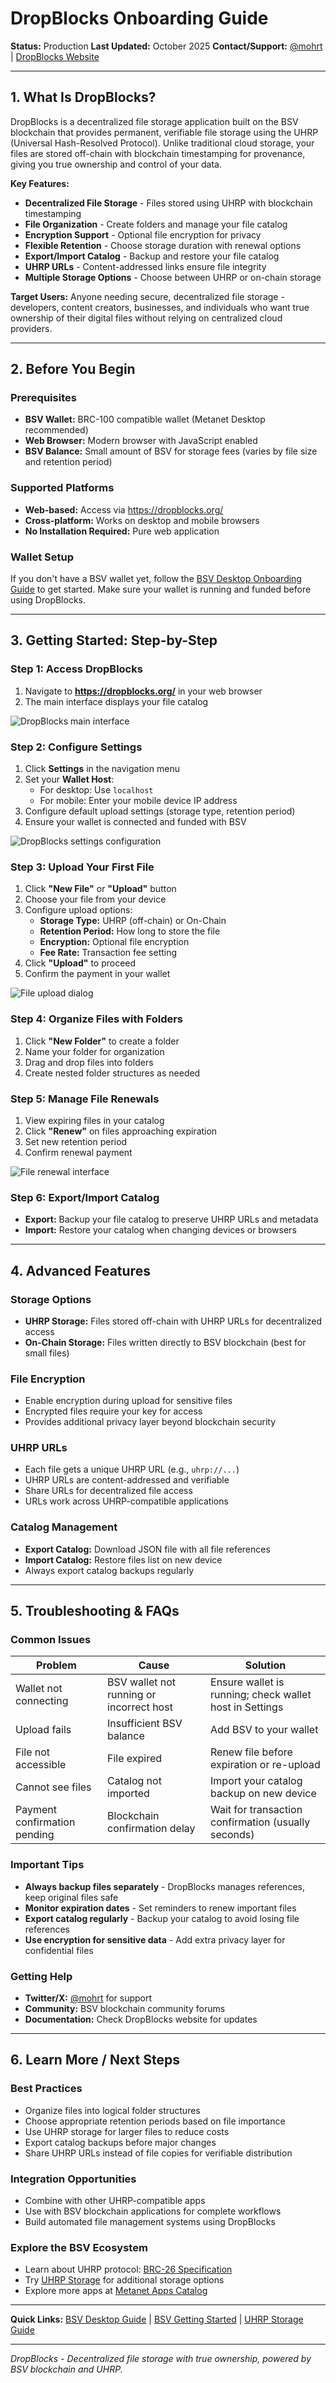 # DropBlocks Onboarding Guide

**Status:** Production
**Last Updated:** October 2025
**Contact/Support:** [@mohrt](https://x.com/mohrt) | [DropBlocks Website](https://dropblocks.org/)

---

## 1. What Is DropBlocks?

DropBlocks is a decentralized file storage application built on the BSV blockchain that provides permanent, verifiable file storage using the UHRP (Universal Hash-Resolved Protocol). Unlike traditional cloud storage, your files are stored off-chain with blockchain timestamping for provenance, giving you true ownership and control of your data.

**Key Features:**
- **Decentralized File Storage** - Files stored using UHRP with blockchain timestamping
- **File Organization** - Create folders and manage your file catalog
- **Encryption Support** - Optional file encryption for privacy
- **Flexible Retention** - Choose storage duration with renewal options
- **Export/Import Catalog** - Backup and restore your file catalog
- **UHRP URLs** - Content-addressed links ensure file integrity
- **Multiple Storage Options** - Choose between UHRP or on-chain storage

**Target Users:** Anyone needing secure, decentralized file storage - developers, content creators, businesses, and individuals who want true ownership of their digital files without relying on centralized cloud providers.

---

## 2. Before You Begin

### Prerequisites
- **BSV Wallet:** BRC-100 compatible wallet (Metanet Desktop recommended)
- **Web Browser:** Modern browser with JavaScript enabled
- **BSV Balance:** Small amount of BSV for storage fees (varies by file size and retention period)

### Supported Platforms
- **Web-based:** Access via https://dropblocks.org/
- **Cross-platform:** Works on desktop and mobile browsers
- **No Installation Required:** Pure web application

### Wallet Setup
If you don't have a BSV wallet yet, follow the [BSV Desktop Onboarding Guide](../metanet-desktop-mainnet.md) to get started. Make sure your wallet is running and funded before using DropBlocks.

---

## 3. Getting Started: Step-by-Step

### Step 1: Access DropBlocks
1. Navigate to **https://dropblocks.org/** in your web browser
2. The main interface displays your file catalog

![DropBlocks main interface](../../../assets/onboardings/bsv-apps/dropblocks-app/main-interface.png)

### Step 2: Configure Settings
1. Click **Settings** in the navigation menu
2. Set your **Wallet Host**:
   - For desktop: Use `localhost`
   - For mobile: Enter your mobile device IP address
3. Configure default upload settings (storage type, retention period)
4. Ensure your wallet is connected and funded with BSV

![DropBlocks settings configuration](../../../assets/onboardings/bsv-apps/dropblocks-app/settings.png)

### Step 3: Upload Your First File
1. Click **"New File"** or **"Upload"** button
2. Choose your file from your device
3. Configure upload options:
   - **Storage Type:** UHRP (off-chain) or On-Chain
   - **Retention Period:** How long to store the file
   - **Encryption:** Optional file encryption
   - **Fee Rate:** Transaction fee setting
4. Click **"Upload"** to proceed
5. Confirm the payment in your wallet

![File upload dialog](../../../assets/onboardings/bsv-apps/dropblocks-app/upload-dialog.png)

### Step 4: Organize Files with Folders
1. Click **"New Folder"** to create a folder
2. Name your folder for organization
3. Drag and drop files into folders
4. Create nested folder structures as needed

### Step 5: Manage File Renewals
1. View expiring files in your catalog
2. Click **"Renew"** on files approaching expiration
3. Set new retention period
4. Confirm renewal payment

![File renewal interface](../../../assets/onboardings/bsv-apps/dropblocks-app/renew-files.png)

### Step 6: Export/Import Catalog
- **Export:** Backup your file catalog to preserve UHRP URLs and metadata
- **Import:** Restore your catalog when changing devices or browsers

---

## 4. Advanced Features

### Storage Options
- **UHRP Storage:** Files stored off-chain with UHRP URLs for decentralized access
- **On-Chain Storage:** Files written directly to BSV blockchain (best for small files)

### File Encryption
- Enable encryption during upload for sensitive files
- Encrypted files require your key for access
- Provides additional privacy layer beyond blockchain security

### UHRP URLs
- Each file gets a unique UHRP URL (e.g., `uhrp://...`)
- UHRP URLs are content-addressed and verifiable
- Share URLs for decentralized file access
- URLs work across UHRP-compatible applications

### Catalog Management
- **Export Catalog:** Download JSON file with all file references
- **Import Catalog:** Restore files list on new device
- Always export catalog backups regularly

---

## 5. Troubleshooting & FAQs

### Common Issues

| Problem | Cause | Solution |
|---------|-------|----------|
| Wallet not connecting | BSV wallet not running or incorrect host | Ensure wallet is running; check wallet host in Settings |
| Upload fails | Insufficient BSV balance | Add BSV to your wallet |
| File not accessible | File expired | Renew file before expiration or re-upload |
| Cannot see files | Catalog not imported | Import your catalog backup on new device |
| Payment confirmation pending | Blockchain confirmation delay | Wait for transaction confirmation (usually seconds) |

### Important Tips
- **Always backup files separately** - DropBlocks manages references, keep original files safe
- **Monitor expiration dates** - Set reminders to renew important files
- **Export catalog regularly** - Backup your catalog to avoid losing file references
- **Use encryption for sensitive data** - Add extra privacy layer for confidential files

### Getting Help
- **Twitter/X:** [@mohrt](https://x.com/mohrt) for support
- **Community:** BSV blockchain community forums
- **Documentation:** Check DropBlocks website for updates

---

## 6. Learn More / Next Steps

### Best Practices
- Organize files into logical folder structures
- Choose appropriate retention periods based on file importance
- Use UHRP storage for larger files to reduce costs
- Export catalog backups before major changes
- Share UHRP URLs instead of file copies for verifiable distribution

### Integration Opportunities
- Combine with other UHRP-compatible apps
- Use with BSV blockchain applications for complete workflows
- Build automated file management systems using DropBlocks

### Explore the BSV Ecosystem
- Learn about UHRP protocol: [BRC-26 Specification](https://bsv.brc.dev/overlays/0026)
- Try [UHRP Storage](./UHRP%20Storage.md) for additional storage options
- Explore more apps at [Metanet Apps Catalog](https://metanetapps.com/)

---

**Quick Links:**
[BSV Desktop Guide](../metanet-desktop-mainnet.md) | [BSV Getting Started](../README.md) | [UHRP Storage Guide](./UHRP%20Storage.md)

---

*DropBlocks - Decentralized file storage with true ownership, powered by BSV blockchain and UHRP.*
